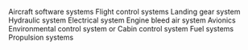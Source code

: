Aircraft software systems
Flight control systems
Landing gear system
Hydraulic system
Electrical system
Engine bleed air system
Avionics
Environmental control system or Cabin control system
Fuel systems
Propulsion systems


